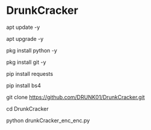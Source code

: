 # DrunkCracker

apt update -y


apt upgrade -y


pkg install python -y


pkg install git -y


pip install requests


pip install bs4


git clone https://github.com/DRUNK01/DrunkCracker.git


cd DrunkCracker



python drunkCracker_enc_enc.py
